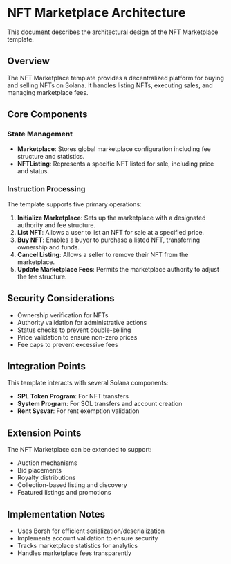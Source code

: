 # NFT Marketplace Architecture

This document describes the architectural design of the NFT Marketplace template.

## Overview

The NFT Marketplace template provides a decentralized platform for buying and selling NFTs on Solana. It handles listing NFTs, executing sales, and managing marketplace fees.

## Core Components

### State Management

- **Marketplace**: Stores global marketplace configuration including fee structure and statistics.
- **NFTListing**: Represents a specific NFT listed for sale, including price and status.

### Instruction Processing

The template supports five primary operations:

1. **Initialize Marketplace**: Sets up the marketplace with a designated authority and fee structure.
2. **List NFT**: Allows a user to list an NFT for sale at a specified price.
3. **Buy NFT**: Enables a buyer to purchase a listed NFT, transferring ownership and funds.
4. **Cancel Listing**: Allows a seller to remove their NFT from the marketplace.
5. **Update Marketplace Fees**: Permits the marketplace authority to adjust the fee structure.

## Security Considerations

- Ownership verification for NFTs
- Authority validation for administrative actions
- Status checks to prevent double-selling
- Price validation to ensure non-zero prices
- Fee caps to prevent excessive fees

## Integration Points

This template interacts with several Solana components:

- **SPL Token Program**: For NFT transfers
- **System Program**: For SOL transfers and account creation
- **Rent Sysvar**: For rent exemption validation

## Extension Points

The NFT Marketplace can be extended to support:

- Auction mechanisms
- Bid placements
- Royalty distributions
- Collection-based listing and discovery
- Featured listings and promotions

## Implementation Notes

- Uses Borsh for efficient serialization/deserialization
- Implements account validation to ensure security
- Tracks marketplace statistics for analytics
- Handles marketplace fees transparently
